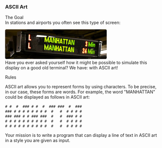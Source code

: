 ### ASCII Art 

The Goal  
In stations and airports you often see this type of screen:  

![ASCII art](fileservlet.jpeg)  
Have you ever asked yourself how it might be possible to simulate this display on a good old terminal? We have: with ASCII art!  

Rules

ASCII art allows you to represent forms by using characters. To be precise, in our case, these forms are words. For example, the word "MANHATTAN" could be displayed as follows in ASCII art:
```
# #  #  ### # #  #  ### ###  #  ###
### # # # # # # # #  #   #  # # # #
### ### # # ### ###  #   #  ### # #
# # # # # # # # # #  #   #  # # # #
# # # # # # # # # #  #   #  # # # #
``` 

Your mission is to write a program that can display a line of text in ASCII art in a style you are given as input.
